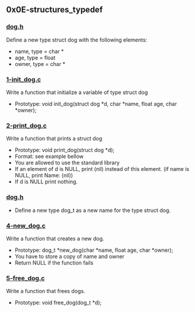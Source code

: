 ## 0x0E-structures_typedef

### [dog.h](./dog.h)
Define a new type struct dog with the following elements:

* name, type = char *
* age, type = float
* owner, type = char *

### [1-init_dog.c](./1-init_dog.c)
Write a function that initialize a variable of type struct dog

* Prototype: void init_dog(struct dog *d, char *name, float age, char *owner);

### [2-print_dog.c](./2-print_dog.c)
Write a function that prints a struct dog

* Prototype: void print_dog(struct dog *d);
* Format: see example bellow
* You are allowed to use the standard library
* If an element of d is NULL, print (nil) instead of this element. (if name is NULL, print Name: (nil))
* If d is NULL print nothing.

### [dog.h](./dog.h)
- Define a new type dog_t as a new name for the type struct dog.

### [4-new_dog.c](./4-new_dog.c)
Write a function that creates a new dog.

* Prototype: dog_t *new_dog(char *name, float age, char *owner);
* You have to store a copy of name and owner
* Return NULL if the function fails

### [5-free_dog.c](./5-free_dog.c)
Write a function that frees dogs.

* Prototype: void free_dog(dog_t *d);

